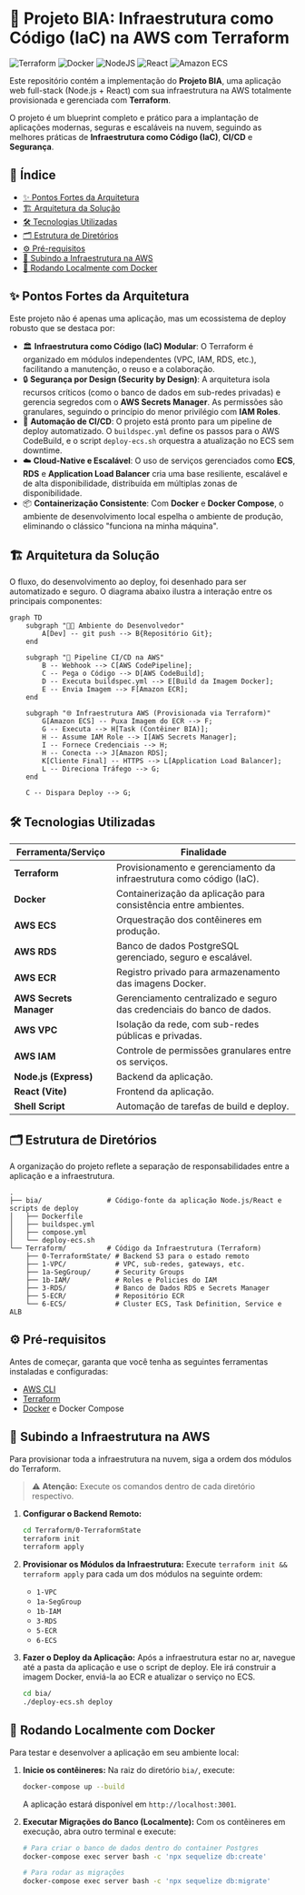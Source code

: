 # 🚀 Projeto BIA: Infraestrutura como Código (IaC) na AWS com Terraform

![Terraform](https://img.shields.io/badge/Terraform-%237B42BC.svg?style=for-the-badge&logo=terraform&logoColor=white) ![Docker](https://img.shields.io/badge/docker-%230db7ed.svg?style=for-the-badge&logo=docker&logoColor=white) ![NodeJS](https://img.shields.io/badge/node.js-6DA55F?style=for-the-badge&logo=node.js&logoColor=white) ![React](https://img.shields.io/badge/react-%2320232a.svg?style=for-the-badge&logo=react&logoColor=%2361DAFB) ![Amazon ECS](https://img.shields.io/badge/Amazon%20ECS-FF9900.svg?style=for-the-badge&logo=amazon-ecs&logoColor=white)

Este repositório contém a implementação do **Projeto BIA**, uma aplicação web full-stack (Node.js + React) com sua infraestrutura na AWS totalmente provisionada e gerenciada com **Terraform**.

O projeto é um blueprint completo e prático para a implantação de aplicações modernas, seguras e escaláveis na nuvem, seguindo as melhores práticas de **Infraestrutura como Código (IaC)**, **CI/CD** e **Segurança**.

## 📜 Índice

- [✨ Pontos Fortes da Arquitetura](#-pontos-fortes-da-arquitetura)
- [🏗️ Arquitetura da Solução](#️-arquitetura-da-solução)
- [🛠️ Tecnologias Utilizadas](#️-tecnologias-utilizadas)
- [🗂️ Estrutura de Diretórios](#️-estrutura-de-diretórios)
- [⚙️ Pré-requisitos](#️-pré-requisitos)
- [🚀 Subindo a Infraestrutura na AWS](#-subindo-a-infraestrutura-na-aws)
- [🐳 Rodando Localmente com Docker](#-rodando-localmente-com-docker)

## ✨ Pontos Fortes da Arquitetura

Este projeto não é apenas uma aplicação, mas um ecossistema de deploy robusto que se destaca por:

- 🏛️ **Infraestrutura como Código (IaC) Modular**: O Terraform é organizado em módulos independentes (VPC, IAM, RDS, etc.), facilitando a manutenção, o reuso e a colaboração.
- 🔒 **Segurança por Design (Security by Design)**: A arquitetura isola recursos críticos (como o banco de dados em sub-redes privadas) e gerencia segredos com o **AWS Secrets Manager**. As permissões são granulares, seguindo o princípio do menor privilégio com **IAM Roles**.
- 🔄 **Automação de CI/CD**: O projeto está pronto para um pipeline de deploy automatizado. O `buildspec.yml` define os passos para o AWS CodeBuild, e o script `deploy-ecs.sh` orquestra a atualização no ECS sem downtime.
- ☁️ **Cloud-Native e Escalável**: O uso de serviços gerenciados como **ECS**, **RDS** e **Application Load Balancer** cria uma base resiliente, escalável e de alta disponibilidade, distribuída em múltiplas zonas de disponibilidade.
- 📦 **Containerização Consistente**: Com **Docker** e **Docker Compose**, o ambiente de desenvolvimento local espelha o ambiente de produção, eliminando o clássico "funciona na minha máquina".

## 🏗️ Arquitetura da Solução

O fluxo, do desenvolvimento ao deploy, foi desenhado para ser automatizado e seguro. O diagrama abaixo ilustra a interação entre os principais componentes:

```mermaid
graph TD
    subgraph "👨‍💻 Ambiente do Desenvolvedor"
        A[Dev] -- git push --> B{Repositório Git};
    end

    subgraph "🔄 Pipeline CI/CD na AWS"
        B -- Webhook --> C[AWS CodePipeline];
        C -- Pega o Código --> D[AWS CodeBuild];
        D -- Executa buildspec.yml --> E[Build da Imagem Docker];
        E -- Envia Imagem --> F[Amazon ECR];
    end

    subgraph "🌐 Infraestrutura AWS (Provisionada via Terraform)"
        G[Amazon ECS] -- Puxa Imagem do ECR --> F;
        G -- Executa --> H[Task (Contêiner BIA)];
        H -- Assume IAM Role --> I[AWS Secrets Manager];
        I -- Fornece Credenciais --> H;
        H -- Conecta --> J[Amazon RDS];
        K[Cliente Final] -- HTTPS --> L[Application Load Balancer];
        L -- Direciona Tráfego --> G;
    end

    C -- Dispara Deploy --> G;
```

## 🛠️ Tecnologias Utilizadas

| Ferramenta/Serviço | Finalidade |
| ------------------ | -------------------------------------------------------------------- |
| **Terraform** | Provisionamento e gerenciamento da infraestrutura como código (IaC). |
| **Docker** | Containerização da aplicação para consistência entre ambientes. |
| **AWS ECS** | Orquestração dos contêineres em produção. |
| **AWS RDS** | Banco de dados PostgreSQL gerenciado, seguro e escalável. |
| **AWS ECR** | Registro privado para armazenamento das imagens Docker. |
| **AWS Secrets Manager**| Gerenciamento centralizado e seguro das credenciais do banco de dados.|
| **AWS VPC** | Isolação da rede, com sub-redes públicas e privadas. |
| **AWS IAM** | Controle de permissões granulares entre os serviços. |
| **Node.js (Express)**| Backend da aplicação. |
| **React (Vite)** | Frontend da aplicação. |
| **Shell Script** | Automação de tarefas de build e deploy. |

## 🗂️ Estrutura de Diretórios

A organização do projeto reflete a separação de responsabilidades entre a aplicação e a infraestrutura.

```
.
├── bia/                # Código-fonte da aplicação Node.js/React e scripts de deploy
│   ├── Dockerfile
│   ├── buildspec.yml
│   ├── compose.yml
│   └── deploy-ecs.sh
└── Terraform/          # Código da Infraestrutura (Terraform)
    ├── 0-TerraformState/ # Backend S3 para o estado remoto
    ├── 1-VPC/            # VPC, sub-redes, gateways, etc.
    ├── 1a-SegGroup/      # Security Groups
    ├── 1b-IAM/           # Roles e Policies do IAM
    ├── 3-RDS/            # Banco de Dados RDS e Secrets Manager
    ├── 5-ECR/            # Repositório ECR
    └── 6-ECS/            # Cluster ECS, Task Definition, Service e ALB
```

## ⚙️ Pré-requisitos

Antes de começar, garanta que você tenha as seguintes ferramentas instaladas e configuradas:

- [AWS CLI](https://aws.amazon.com/cli/)
- [Terraform](https://www.terraform.io/downloads.html)
- [Docker](https://www.docker.com/get-started) e Docker Compose

## 🚀 Subindo a Infraestrutura na AWS

Para provisionar toda a infraestrutura na nuvem, siga a ordem dos módulos do Terraform.

> ⚠️ **Atenção:** Execute os comandos dentro de cada diretório respectivo.

1.  **Configurar o Backend Remoto:**
    ```bash
    cd Terraform/0-TerraformState
    terraform init
    terraform apply
    ```

2.  **Provisionar os Módulos da Infraestrutura:**
    Execute `terraform init && terraform apply` para cada um dos módulos na seguinte ordem:
    - `1-VPC`
    - `1a-SegGroup`
    - `1b-IAM`
    - `3-RDS`
    - `5-ECR`
    - `6-ECS`

3.  **Fazer o Deploy da Aplicação:**
    Após a infraestrutura estar no ar, navegue até a pasta da aplicação e use o script de deploy. Ele irá construir a imagem Docker, enviá-la ao ECR e atualizar o serviço no ECS.
    ```bash
    cd bia/
    ./deploy-ecs.sh deploy
    ```

## 🐳 Rodando Localmente com Docker

Para testar e desenvolver a aplicação em seu ambiente local:

1.  **Inicie os contêineres:**
    Na raiz do diretório `bia/`, execute:
    ```bash
    docker-compose up --build
    ```
    A aplicação estará disponível em `http://localhost:3001`.

2.  **Executar Migrações do Banco (Localmente):**
    Com os contêineres em execução, abra outro terminal e execute:
    ```bash
    # Para criar o banco de dados dentro do container Postgres
    docker-compose exec server bash -c 'npx sequelize db:create'

    # Para rodar as migrações
    docker-compose exec server bash -c 'npx sequelize db:migrate'
    ```
